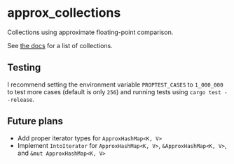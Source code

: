 # approx_collections

Collections using approximate floating-point comparison.

See [the docs](https://docs.rs/approx_collections/latest/approx_collections/) for a list of collections.

## Testing

I recommend setting the environment variable `PROPTEST_CASES` to `1_000_000` to test more cases (default is only `256`) and running tests using `cargo test --release`.

## Future plans

- Add proper iterator types for `ApproxHashMap<K, V>`
- Implement `IntoIterator` for `ApproxHashMap<K, V>`, `&ApproxHashMap<K, V>`, and `&mut ApproxHashMap<K, V>`
